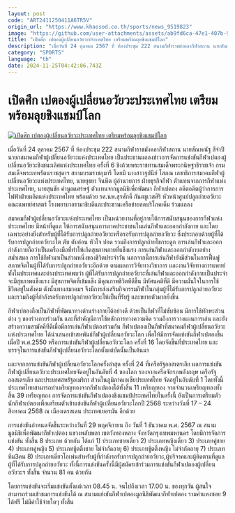 ```yaml
---
layout: post
code: "ART2411250411A6TR5V"
origin_url: "https://www.khaosod.co.th/sports/news_9519823"
image: "https://github.com/user-attachments/assets/ab9fd6ca-47e1-407b-9114-a6803885a8d9"
title: "เปิดศึก เปตองผู้เปลี่ยนอวัยวะประเทศไทย เตรียมพร้อมลุยชิงแชมป์โลก"
description: "เมื่อวันที่ 24 ตุลาคม 2567 ที่ ห้องประชุม 222 สนามกีฬาราชมังคลากีฬาสถาน นายสัณหณัฐ สีจำปี นายกสมาคมกีฬาผู้เปลี่ยนอวัยวะแห่งประเทศไทย เป็นประธานแถลง"
category: "SPORTS"
language: "th"
date: 2024-11-25T04:42:06.743Z
---
```


# เปิดศึก เปตองผู้เปลี่ยนอวัยวะประเทศไทย เตรียมพร้อมลุยชิงแชมป์โลก

[![เปิดศึก เปตองผู้เปลี่ยนอวัยวะประเทศไทย เตรียมพร้อมลุยชิงแชมป์โลก](https://www.khaosod.co.th/wpapp/uploads/2024/11/1067911.jpg "เปิดศึก เปตองผู้เปลี่ยนอวัยวะประเทศไทย เตรียมพร้อมลุยชิงแชมป์โลก")](https://www.khaosod.co.th/wpapp/uploads/2024/11/1067911.jpg)

เมื่อวันที่ 24 ตุลาคม 2567 ที่ ห้องประชุม 222 สนามกีฬาราชมังคลากีฬาสถาน นายสัณหณัฐ สีจำปี นายกสมาคมกีฬาผู้เปลี่ยนอวัยวะแห่งประเทศไทย เป็นประธานแถลงข่าวการจัดการแข่งขันกีฬาเปตองผู้เปลี่ยนอวัยวะชิงชนะเลิศแห่งประเทศไทย ครั้งที่ 6 ชิงถ้วยพระราชทานสมเด็จพระกนิษฐาธิราชเจ้า กรมสมเด็จพระเทพรัตนราชสุดาฯ สยามบรมราชกุมารี โดยมี นางสาวฐปนีย์ โสภณ เลขาธิการสมาคมกีฬาผู้เปลี่ยนอวัยวะแห่งประเทศไทย, นายยุธยา จีนหีต ผู้อำนวยการ ฝ่ายธุรกิจกีฬา ตัวแทนจากการกีฬาแห่งประเทศไทย, นายสุนชัย คำนูณเศรษฐ์ ตัวแทนจากมูลนิธิเพื่อพัฒนา กีฬาเปตอง อดีตอดีตผู้ว่าการการไฟฟ้าฝ่ายผลิตแห่งประเทศไทย พร้อมด้วย รศ.นพ.สุรศักดิ์ กันตชูเวสศิริ หัวหน้าศูนย์ปลูกถ่ายอวัยวะ คณะแพทย์ศาสตร์ โรงพยาบาลรามาธิบดีและประธานเครือข่ายลดบริโภคเค็ม ร่วมแถลง

สมาคมกีฬาผู้เปลี่ยนอวัยวะแห่งประเทศไทย เป็นหน่วยงานที่อยู่ภายใต้การสนับสนุนของการกีฬาแห่งประเทศไทย มีหน้าที่ดูแล ให้การสนับสนุนการภาคประชาชนในเล่นกีฬาและออกกำลังกาย และโดยเฉพาะอย่างยิ่งสำหรับผู้ที่ได้รับการปลูกถ่ายอวัยวะหรือรอรับการปลูกถ่ายอวัยวะ ซึ่งประกอบด้วยผู้ที่ได้รับการปลูกถ่ายอวัยวะไต ตับ ตับอ่อน หัวใจ ปอด รวมถึงการปลูกถ่ายไขกระดูก การเล่นกีฬาและออกกำลังกายถือว่าเป็นเครื่องมือที่ทำให้เกิดสุขภาพกายที่แข็งแรง การเล่นกีฬาและออกกำลังายอย่างสม่ำเสมอ การใช้กีฬามาเป็นส่วนหนึ่งของชีวิตประจำวัน นอกจากนี้การเล่นกีฬายังมีส่วนในการฟื้นฟูสภาพจิตในผู้ที่ได้รับการปลูกถ่ายอวัยวะอีกด้วย ตามผลการวิจัยทางวิชาการ และงานวิจัยทางการแพทย์ทั้งในประเทศและต่างประเทศพบว่า ผู้ที่ได้รับการปลูกถ่ายอวัยวะที่เล่นกีฬาและออกกำลังกายเป็นประจำ จะมีสุขภาพแข็งแรง มีสุขภาพจิตที่เข้มแข็ง มีคุณภาพชีวิตทีดีขึ้น มีทัศนคติที่ดี มีความมั่นใจในการใช้ชีวิตอยู่ในสังคม ดังนั้นทางสมาคมฯ จึงมีการส่งเสริมกิจกรรมกีฬาในกลุ่มผู้ที่ได้รับการปลูกถ่ายอวัยวะและรวมถึงผู้ที่กำลังรอรับการปลูกถ่ายอวัยวะให้เป็นที่รับรู้ และขยายตัวมากยิ่งขึ้น

กีฬาเปตองถือเป็นกีฬาที่พัฒนาทางด้านร่างกายได้อย่างดี ด้วยเป็นกีฬาที่ไม่ซับซ้อน มีการใช้ทักษะส่วนต่าง ๆ ของร่างกายร่วมกัน และที่สำคัญมีการใช้หลักการทางความคิด รวมถึงการวางแผนการเล่น และยังสร้างความสามัคคีทีดีเมื่อมีการเล่นกีฬาเปตองร่วมกัน กีฬาเปตองเป็นกีฬาที่สมาคมกีฬาผู้เปลี่ยนอวัยวะแห่งประเทศไทย ได้นำเสนอเข้าสหพันธ์กีฬาผู้เปลี่ยนอวัยวะโลก เพื่อให้มีการจัดแข่งขันกีฬาเปตองขึ้น เมื่อปี พ.ศ.2550 หรือการแข่งขันกีฬาผู้เปลี่ยนอวัยวะโลก ครั้งที่ 16 โดยจัดขึ้นที่ประเทศไทย และบรรจุในการแข่งขันกีฬาผู้เปลี่ยนอวัยวะโลกตั้งแต่บัดนั้นเป็นต้นมา

และจากการแข่งขันกีฬาผู้เปลี่ยนอวัยวะโลกครั้งล่าสุด ครั้งที่ 24 ที่เครือรัฐออสเตรเลีย ผลการแข่งขันกีฬาผู้เปลี่ยนอวัยวะประเทศไทยจัดอยู่ในอันดับที่ 4 ของโลก รองจากเครือจักรภพอังกฤษ เครือรัฐออสเตรเลีย และประเทศสหรัฐอเมริกา ส่วนในภูมิภาคเอเซียประเทศไทย จัดอยู่ในอับดับที่ 1 โดยทั้งนี้ประเทศไทยสามารถทำเหรียญทองจากกีฬาเปตองได้ทั้งสิ้น 11 เหรียญทอง จากจำนวนเหรียญทองทั้งสิ้น 39 เหรียญทอง การจัดการแข่งขันกีฬาเปตองชิงแชมป์ประเทศไทยในครั้งนี้ ยังเป็นการเตรียมตัวนักกีฬาเปตองเพื่อเตรียมตัวเข้าแข่งขันกีฬาผู้เปลี่ยนอวัยวะโลกปี 2568 ระหว่างวันที่ 17 – 24 สิงหาคม 2568 ณ เมืองเดรสเดน ประเทศเยอรมัน อีกด้วย

การแข่งขันกำหนดจัดขึ้นระหว่างวันที่ 29 พฤศจิกายน ถึง วันที่ 1 ธันวาคม พ.ศ. 2567 ณ สนามมูลนิธิเพื่อพัฒนากีฬาเปตอง แขวงพลับพลา เขตวังทองหลาง จังหวัดกรุงเทพมหานคร โดยมีการจัดการแข่งขัน ทั้งสิ้น 8 ประเภท ด้วยกัน ได้แก่ 1) ประเภทชายเดี่ยว 2) ประเภทหญิงเดี่ยว 3) ประเภทคู่ชาย 4) ประเภทคู่หญิง 5) ประเภทชู้ตติ้งชาย ไม่จำกัดอายุ 6) ประเภทชู้ตติ้งหญิง ไม่จำกัดอายุ 7) ประเภททีม3คน 8) ประเภทเดี่ยวโอเพ่นสำหรับผู้ที่กำลังรอรับการปลูกถ่ายอวัยวะ,ผู้บริจาคและผู้ติดตามที่ดูแลผู้ที่ได้รับการปลูกถ่ายอวัยวะ ทั้งนี้การแข่งขันครั้งนี้มีผู้สมัครเข้าร่วมการแข่งขันกีฬาเปตองผู้เปลี่ยนอวัยวะฯ ทั้งสิ้น จำนวน 81 คน ด้วยกัน

โดยการแข่งขันจะเริ่มแข่งขันตั้งแต่เวลา 08.45 น. จนไปถึงเวลา 17.00 น. ของทุกวัน ผู้สนใจสามารถร่วมเข้าชมการแข่งขันได้ ณ สนามแข่งขันกีฬาเปตองมูลนิธิพัฒนากีฬาเปตอง รามคำแหงซอย 9 ได้ฟรี ไม่มีค่าใช้จ่ายใดๆ ทั้งสิ้น